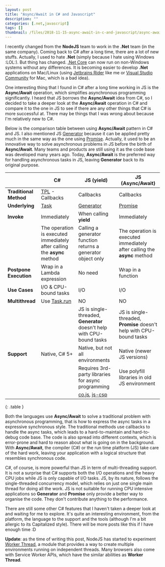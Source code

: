 ```yaml
---
layout: post
title: "Async/Await in C# and Javascript"
description: ""
categories: [.net,javascript]
tags: []
thumbnail: /files/2018-11-15-async-await-in-c-and-javascript/async-await.png
---
```


[task]: https://docs.microsoft.com/en-us/dotnet/api/system.threading.tasks.task?view=netframework-4.7.2
[generator]: https://developer.mozilla.org/en-US/docs/Web/JavaScript/Guide/Iterators_and_Generators
[promise]: https://developer.mozilla.org/en-US/docs/Web/JavaScript/Reference/Global_Objects/Promise
[taskrun]: https://docs.microsoft.com/en-us/dotnet/api/system.threading.tasks.task.run?view=netframework-4.7.2
[tpl]: https://docs.microsoft.com/en-us/dotnet/standard/parallel-programming/tpl-and-traditional-async-programming
[cojs]: https://www.npmjs.com/package/co
[jscsp]: https://www.npmjs.com/package/js-csp
[dotnetcore]: https://www.microsoft.com/net/download
[rider]: https://www.jetbrains.com/rider/
[visualstudio]: https://visualstudio.microsoft.com/vs/mac/
[workerthread]: https://nodejs.org/api/worker_threads.html

I recently changed from the **NodeJS** team to work in the **.Net** team (in the same company). Coming back
to C# after a long time, there are a lot of new stuffs. Actually, I used to hate **.Net** (simply
because I hate using Windows :LOL:). But thing has changed. [.Net Core][dotnetcore] can now run
on non-Windows systems without any differences. It is becoming easier to develop **.Net**
applications on Mac/Linux (using [Jetbrains Rider][rider] like me or
[Visual Studio Community][visualstudio] for Mac, which is a bad idea).

One interesting thing that I found in C# after a long time working in JS is
the **Async/Await** operation, which simplifies asynchronous programming significantly. I heard that
JS borrows the **Async/Await** idea from C#, so I decided to take a deeper look at the
**Async/Await** operation in C# and compare it to the one in JS to see if there are any other things
that C# is more successful at. There may be things that I was wrong about because I'm relatively new
to C#.

Below is the comparison table between using **Async/Await** pattern in C# and JS. I also mentioned JS
[Generator][generator] because it can be applied pretty much in the same way as the one using
[Promise][promise]. Actually, it used to be an innovative way to solve asynchronous problems in JS
before the birth of **Async/Await**. Many teams and products are still using it as the code base was
developed many years ago. Today, **Async/Await** is the preferred way for handling
asynchronous tasks in JS, leaving **Generator** back to its original purpose.

<!-- more -->

|                        | C#                                                                       | JS (yield)                                                             | JS (Async/Await)                                                         |
|------------------------|--------------------------------------------------------------------------|------------------------------------------------------------------------|--------------------------------------------------------------------------|
| **Traditional Method** | [TPL][tpl] - Callbacks                                                   | Callbacks                                                              | Callbacks                                                                |
| **Underlying**         | [Task][task]                                                             | [Generator][generator]                                                 | [Promise][promise]                                                       |
| **Invoke**             | Immediately                                                              | When calling **yield**                                                 | Immediately                                                              |
|                        | The operation is executed immediately after calling the **async** method | Calling a generator function returns a generator object only           | The operation is executed immediately after calling the **async** method |
| **Postpone Execution** | Wrap in a Lambda expression                                              | No need                                                                | Wrap in a function                                                       |
| **Use Cases**          | I/O & CPU-bound tasks                                                    | I/O                                                                    | I/O                                                                      |
| **Multithread**        | Use [Task.run][taskrun]                                                  | NO                                                                     | NO                                                                       |
|                        |                                                                          | JS is single-threaded, **Generator** doesn't help with CPU-bound tasks | JS is single-threaded, **Promise** doesn't help with CPU-bound tasks     |
| **Support**            | Native, C# 5+                                                            | Native, but not all environments                                       | Native (newer JS versions)                                               |
|                        |                                                                          | Requires 3rd-party libraries for async programming                     | Use polyfill libraries in old JS environment                             |
|                        |                                                                          | [co.js][cojs], [js-csp][jscsp]                                         |                                                                          |
{: .table }

Both the languages use **Async/Await** to solve a traditional problem with asynchronous programming,
that is how to express the async tasks in a expressive synchronous style. The traditional methods
use callbacks to handle the async tasks, which leads to a hard-to-maintain and
hard-to-debug code base. The code is also spread into different contexts, which is error-prone and
hard to reason about what is going on in the background. With **Async/Await**, the compiler (C#) or
the run time platform (JS) take care of the hard work, leaving your application with a logical
structure that resembles synchronous code.

C#, of course, is more powerful than JS in term of multi-threading support. It is not a surprise
that C# supports both the I/O operations and the heavy CPU jobs while JS is only capable
of I/O tasks. JS, by its nature, follows the single-threaded concurrency model, which relies on
just one single main thread for doing all the work. JS is not suitable for running CPU intensive
applications so **Generator** and **Promise** only provide a better way to organise the code. They
don't contribute anything to the performance.

There are still some other C# features that I haven't taken a deeper look at and waiting for me to
explore. It's quite an interesting environment, from the platform, the language to the support and
the tools (although I'm a bit allergic to its Capitalized style). There will be more posts like this
if I have enough time :D

**Update**: as the time of writing this post, NodeJS has started to experiment [Worker Thread][workerthread], a module that provides a way to create multiple environments running on independent threads. Many browsers also come with Service Worker APIs, which have the similar abilities as **Worker Thread**.
